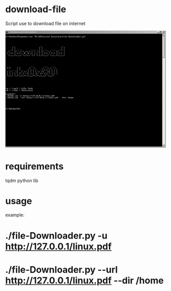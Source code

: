 # download-file

Script use to download file on internet


![alt text](https://github.com/cyberheartmi9/download-file/blob/master/downloadfilepng.PNG)

# requirements

tqdm python lib

# usage
example:


# ./file-Downloader.py -u http://127.0.0.1/linux.pdf 
# ./file-Downloader.py --url http://127.0.0.1/linux.pdf --dir /home
